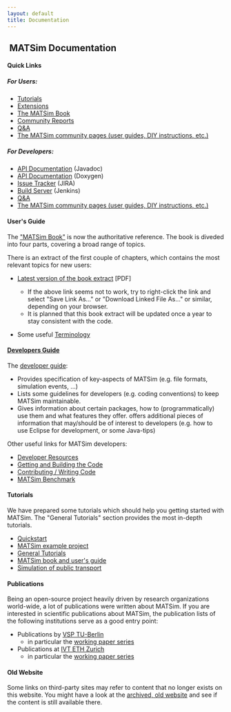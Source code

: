 ```yaml
---
layout: default
title: Documentation
---
```


<div class="col-md-12" markdown="1">

## <span class="pull-left"><i class="fa fa-book">&nbsp;</i>MATSim Documentation

</div>

<div class="col-md-10 infobox" markdown="1">

#### Quick Links

<div class="col-md-5" markdown="1">

##### For Users:

- [Tutorials](http://matsim.org/docs/tutorials)
- [Extensions](http://matsim.org/extensions)
- [The MATSim Book](http://matsim.org/the-book)
- [Community Reports](https://matsim.atlassian.net/wiki/display/MATPUB/MATSim+Community+Report)
- [Q&A](http://matsim.org/faq)
- [The MATSim community pages  (user guides, DIY instructions, etc.)](http://matsim.org/wiki)
 
</div>

<div class="col-md-5" markdown="1">

##### For Developers:

- [API Documentation](http://matsim.org/javadoc) (Javadoc)
- [API Documentation](http://matsim.org/doxygen) (Doxygen)
- [Issue Tracker](http://matsim.org/issuetracker) (JIRA)
- [Build Server](http://matsim.org/buildserver) (Jenkins)
- [Q&A](http://matsim.org/faq)
- [The MATSim community pages  (user guides, DIY instructions, etc.)](http://matsim.org/wiki)
 
</div>

</div>

<!-- ------------------------------------------- -->
<div class="col-md-5 infobox" markdown="1">

#### User's Guide

The ["MATSim Book"](http://matsim.org/the-book) is now the authoritative reference. The book is diveded into four parts, covering a broad range of topics.

There is an extract of the first couple of chapters, which contains the most relevant topics for new users:

- [Latest version of the book extract](http://ci.matsim.org:8080/job/MATSim-Book/ws/partOne-latest.pdf) [PDF]

   - If the above link seems not to work, try to right-click the link and select "Save Link As…" or "Download Linked File As…" or similar, depending on your browser.
   - It is planned that this book extract will be updated once a year to stay consistent with the code.

- Some useful [Terminology]()

</div>

<!-- ------------------------------------------- -->
<div class="col-md-5 infobox" markdown="1">

#### [Developers Guide](http://matsim.org/docs/devguide)

The [developer guide](http://matsim.org/docs/devguide):

- Provides specification of key-aspects of MATSim (e.g. file formats, simulation events, ...)
- Lists some guidelines for developers (e.g. coding conventions) to keep MATSim maintainable.
- Gives information about certain packages, how to (programmatically) use them and what features they offer.
offers additional pieces of information that may/should be of interest to developers (e.g. how to use Eclipse for development, or some Java-tips)

Other useful links for MATSim developers:

- [Developer Resources](http://matsim.org/content/developer-resources)
- [Getting and Building the Code](http://matsim.org/docs/devguide/development-environment)
- [Contributing / Writing Code](http://matsim.org/docs/contributing)
- [MATSim Benchmark](http://matsim.org/benchmark)

</div>

<!-- ------------------------------------------- -->
<div class="col-md-5 infobox" markdown="1">

#### Tutorials

We have prepared some tutorials which should help you getting started with MATSim. The "General Tutorials" section provides the most in-depth tutorials.

- [Quickstart](http://matsim.org/content/quickstart)
- [MATSim example project](http://matsim.org/content/matsim-example-project)
- [General Tutorials](http://matsim.org/docs/tutorials/general)
- [MATSim book and user's guide](http://matsim.org/content/matsim-book-and-users-guide)
- [Simulation of public transport](http://matsim.org/docs/tutorials/transit)

</div>

<!-- ------------------------------------------- -->
<div class="col-md-5 infobox" markdown="1">

#### Publications

Being an open-source project heavily driven by research organizations world-wide, a lot of publications were written about MATSim. If you are interested in scientific publications about MATSim, the publication lists of the following institutions serve as a good entry point: 

- Publications by [VSP TU-Berlin](http://www.vsp.tu-berlin.de/publications/) 
  - in particular the [working paper series](http://www.vsp.tu-berlin.de/publications/vspwp/)
- Publications at [IVT ETH Zurich](http://www.ivt.ethz.ch/vpl/publications/) 
  - in particular the [working paper series](http://www.ivt.ethz.ch/vpl/publications/reports)

</div>


<!-- ------------------------------------------- -->
<div class="col-md-5 infobox" markdown="1">

#### Old Website

Some links on third-party sites may refer to content that no longer exists on this website. You might have a look at the [archived, old website](http://archive.matsim.org/) and see if the content is still available there.

</div>
